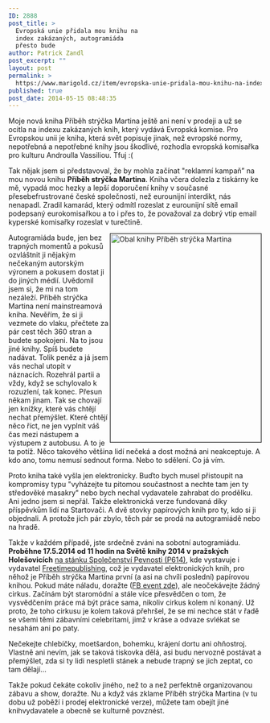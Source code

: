 ```yaml
---
ID: 2888
post_title: >
  Evropská unie přidala mou knihu na
  index zakázaných, autogramiáda
  přesto bude
author: Patrick Zandl
post_excerpt: ""
layout: post
permalink: >
  https://www.marigold.cz/item/evropska-unie-pridala-mou-knihu-na-index-zakazanych-autogramiada-presto-bude
published: true
post_date: 2014-05-15 08:48:35
---
```

<p>Moje nová kniha Příběh strýčka Martina ještě ani není v prodeji a už se ocitla na indexu zakázaných knih, který vydává Evropská komise. Pro Evropskou unii je kniha, která svět popisuje jinak, než evropské normy, nepotřebná a nepotřebné knihy jsou škodlivé, rozhodla evropská komisařka pro kulturu Androulla Vassiliou. Tfuj :( </p><!--more--><p>Tak nějak jsem si představoval, že by mohla začínat "reklamní kampaň” na mou novou knihu <strong>Příběh strýčka Martina</strong>. Kniha včera dolezla z tiskárny ke mě, vypadá moc hezky a lepší doporučení knihy v současné přesebefrustrované české společnosti, než eurounijní interdikt, nás nenapadl. Zradil kamarád, který odmítl rozeslat z eurounijní sítě email podepsaný eurokomisařkou a to i přes to, že považoval za dobrý vtip email kyperské komisařky rozeslat v turečtině.</p>
<p><img style="float: right;" title="obalknihy-pribehstryckamartina.jpg" src="http://www.marigold.cz/wp-content/uploads/obalknihy-pribehstryckamartina.jpg" alt="Obal knihy Příběh strýčka Martina" width="300" height="414" align="right" border="1" /></p>
<p>Autogramiáda bude, jen bez trapných momentů a pokusů ozvláštnit ji nějakým nečekaným autorským výronem a pokusem dostat ji do jiných médií. Uvědomil jsem si, že mi na tom nezáleží. Příběh strýčka Martina není mainstreamová kniha. Nevěřím, že si ji vezmete do vlaku, přečtete za pár cest těch 360 stran a budete spokojeni. Na to jsou jiné knihy. Spíš budete nadávat. Tolik peněz a já jsem vás nechal utopit v náznacích. Rozehrál partii a vždy, když se schylovalo k rozuzlení, tak konec. Přesun někam jinam. Tak se chovají jen knížky, které vás chtějí nechat přemýšlet. Které chtějí něco říct, ne jen vyplnit váš čas mezi nástupem a výstupem z autobusu. A to je ta potíž. Něco takového většina lidí nečeká a dost možná ani neakceptuje. A kdo ano, tomu nemusí sednout forma. Nebo to sdělení. Co já vím.</p>
<p>Proto kniha také vyšla jen elektronicky. Buďto bych musel přistoupit na kompromisy typu "vyházejte tu pitomou součastnost a nechte tam jen ty středověké masakry" nebo bych nechal vydavatele zahrabat do prodělku. Ani jedno jsem si nepřál. Takže elektronická verze fundovaná díky příspěvkům lidí na Startovači. A dvě stovky papírových knih pro ty, kdo si ji objednali. A protože jich pár zbylo, těch pár se prodá na autogramiádě nebo na hradě.</p>
<p>Takže v každém případě, jste srdečně zváni na sobotní autogramiádu. <strong>Proběhne 17.5.2014 od 11 hodin na Světě knihy 2014 v pražských Holešovicích</strong> <a href="http://sk2014.svetknihy.cz/cz/nejdulezitejsi-odkazy/mapa/?goto=P614">na stánku Společenství Pevnosti (P614)</a>, kde vystavuje i vydavatel <a href="http://www.freetimepublishing.cz">Freetimepublishing</a>, což je vydavatel elektronických knih, pro něhož je Příběh strýčka Martina první (a asi na chvíli poslední) papírovou knihou. Pokud máte náladu, doražte (<a href="https://www.facebook.com/events/485242618270879/?ref_dashboard_filter=upcoming">FB event zde</a>), ale neočekávejte žádný cirkus. Začínám být staromódní a stále více přesvědčen o tom, že vysvědčením práce má být práce sama, nikoliv cirkus kolem ní konaný. Už proto, že toho cirkusu je kolem taková přehršel, že se mi nechce stát v řadě se všemi těmi zábavními celebritami, jimž v kráse a odvaze svlékat se nesahám ani po paty.</p>
<p>Nečekejte chlebíčky, moetšardon, bohemku, krájení dortu ani ohňostroj. Vlastně ani nevím, jak se taková tiskovka dělá, asi budu nervozně postávat a přemýšlet, zda si ty lidi nespletli stánek a nebude trapný se jich zeptat, co tam dělají… </p>
<p>Takže pokud čekáte cokoliv jiného, než to a než perfektně organizovanou zábavu a show, doražte. Nu a když vás zklame Příběh strýčka Martina (v tu dobu už poběží i prodej elektronické verze), můžete tam obejít jiné knihvydavatele a obecně se kulturně povznést.</p>